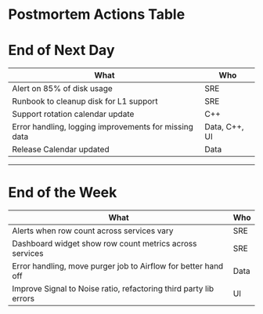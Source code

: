 # Postmortem Actions Table

# End of Next Day

| **What**                          | **Who**            |
|-------------------------------------|------------------|
| Alert on 85% of disk usage              | SRE          |
| Runbook to cleanup disk for L1 support  | SRE   |
| Support rotation calendar update        | C++          |
| Error handling, logging improvements for missing data  | Data, C++, UI  |
| Release Calendar updated      | Data          |

---
# End of the Week
| **What**                            | **Who**            |
|-------------------------------------|------------------|
| Alerts when row count across services vary | SRE  |
| Dashboard widget show row count metrics across services | SRE |
| Error handling, move purger job to Airflow for better hand off  | Data    |
| Improve Signal to Noise ratio, refactoring third party lib errors         | UI          |

